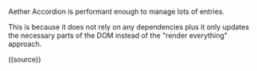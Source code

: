 Aether Accordion is performant enough to manage lots of entries.

This is because it does not rely on any dependencies plus it only updates the necessary parts of the DOM instead of the "render everything" approach.

((source))
